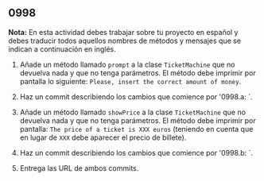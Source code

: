 ## 0998

__Nota:__ En esta actividad debes trabajar sobre tu proyecto en español y debes traducir todos aquellos nombres de métodos y mensajes que se indican a continuación en inglés.

1. Añade un método llamado `prompt` a la clase `TicketMachine` que no devuelva nada y que no tenga parámetros. El método debe imprimir por pantalla lo siguiente: `Please, insert the correct amount of money`.

2. Haz un commit describiendo los cambios que comience por '0998.a: `.

3. Añade un método llamado `showPrice` a la clase `TicketMachine` que no devuelva nada y que no tenga parámetros. El método debe imprimir por pantalla: `The price of a ticket is XXX euros` (teniendo en cuenta que en lugar de `XXX` debe aparecer el precio de billete).

4. Haz un commit describiendo los cambios que comience por '0998.b: `.

5. Entrega las URL de ambos commits.
